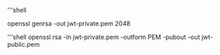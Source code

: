 


'''shell

openssl genrsa -out jwt-private.pem 2048


'''shell
openssl rsa -in jwt-private.pem -outform PEM -pubout -out jwt-public.pem